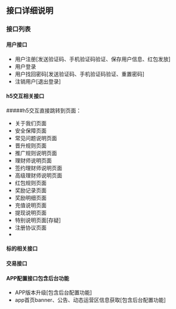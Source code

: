 ## 接口详细说明


### 接口列表


#### 用户接口

* 用户注册[发送验证码、手机验证码验证、保存用户信息、红包发放]
* 用户登录
* 用户找回密码[发送验证码、手机验证码验证、重置密码]
* 注销用户[退出登录]

#### h5交互相关接口
#####h5交互直接跳转到页面：
* 关于我们页面 
* 安全保障页面
* 常见问题说明页面
* 晋升规则页面
* 推广规则说明页面
* 理财师说明页面
* 签约理财师说明页面
* 高级理财师说明页面
* 红包规则页面
* 奖励记录页面
* 奖励明细页面
* 充值说明页面
* 提现说明页面
* 特别说明页面[存疑]
* 注册协议页面 
* 



#### 标的相关接口


#### 交易接口




#### APP配置接口包含后台功能

* APP版本升级[包含后台配置功能]
* app首页banner、公告、动态运营区信息获取[包含后台配置功能]


